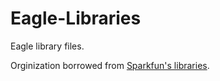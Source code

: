 # Eagle-Libraries
Eagle library files.

Orginization borrowed from [Sparkfun's libraries](https://github.com/sparkfun/SparkFun-Eagle-Libraries).
